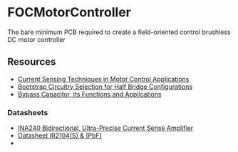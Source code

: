 # FOCMotorController

The bare minimum PCB required to create a field-oriented control brushless DC motor controller

## Resources
- [Current Sensing Techniques in Motor Control Applications](https://www.nxp.com/docs/en/application-note/AN14164.pdf)
- [Bootstrap Circuitry Selection for Half Bridge Configurations](https://www.ti.com/lit/an/slua887a/slua887a.pdf)
- [Bypass Capacitor, Its Functions and Applications](https://www.elprocus.com/bypass-capacitor-its-functions-and-applications/)

### Datasheets
- [INA240 Bidirectional, Ultra-Precise Current Sense Amplifier](https://www.ti.com/lit/ds/symlink/ina240.pdf)
- [Datasheet IR2104(S) & (PbF)](https://www.infineon.com/dgdl/Infineon-IR2104-DS-v01_00-EN.pdf?fileId=5546d462533600a4015355c7c1c31671)
- 